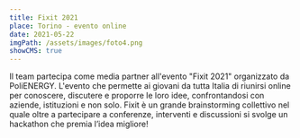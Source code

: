 ```yaml
---
title: Fixit 2021
place: Torino - evento online
date: 2021-05-22
imgPath: /assets/images/foto4.png
showCMS: true
---
```

<!--StartFragment-->

Il team partecipa come media partner all'evento "Fixit 2021" organizzato da PoliENERGY. L'evento che permette ai giovani da tutta Italia di riunirsi online per conoscere, discutere e proporre le loro idee, confrontandosi con aziende, istituzioni e non solo. Fixit è un grande brainstorming collettivo nel quale oltre a partecipare a conferenze, interventi e discussioni si svolge un hackathon che premia l’idea migliore!

<!--EndFragment-->